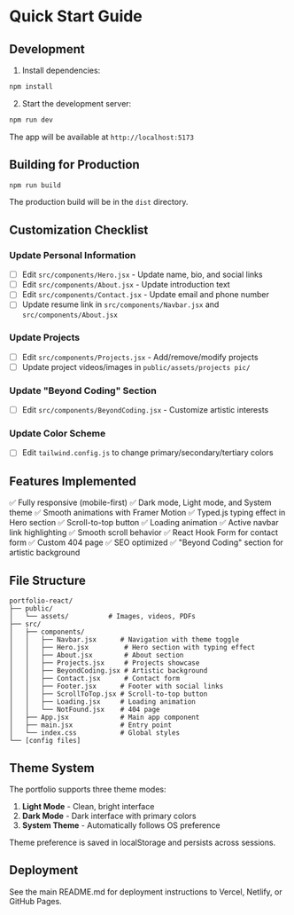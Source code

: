 # Quick Start Guide

## Development

1. Install dependencies:
```bash
npm install
```

2. Start the development server:
```bash
npm run dev
```

The app will be available at `http://localhost:5173`

## Building for Production

```bash
npm run build
```

The production build will be in the `dist` directory.

## Customization Checklist

### Update Personal Information
- [ ] Edit `src/components/Hero.jsx` - Update name, bio, and social links
- [ ] Edit `src/components/About.jsx` - Update introduction text
- [ ] Edit `src/components/Contact.jsx` - Update email and phone number
- [ ] Update resume link in `src/components/Navbar.jsx` and `src/components/About.jsx`

### Update Projects
- [ ] Edit `src/components/Projects.jsx` - Add/remove/modify projects
- [ ] Update project videos/images in `public/assets/projects pic/`

### Update "Beyond Coding" Section
- [ ] Edit `src/components/BeyondCoding.jsx` - Customize artistic interests

### Update Color Scheme
- [ ] Edit `tailwind.config.js` to change primary/secondary/tertiary colors

## Features Implemented

✅ Fully responsive (mobile-first)
✅ Dark mode, Light mode, and System theme
✅ Smooth animations with Framer Motion
✅ Typed.js typing effect in Hero section
✅ Scroll-to-top button
✅ Loading animation
✅ Active navbar link highlighting
✅ Smooth scroll behavior
✅ React Hook Form for contact form
✅ Custom 404 page
✅ SEO optimized
✅ "Beyond Coding" section for artistic background

## File Structure

```
portfolio-react/
├── public/
│   └── assets/          # Images, videos, PDFs
├── src/
│   ├── components/
│   │   ├── Navbar.jsx      # Navigation with theme toggle
│   │   ├── Hero.jsx         # Hero section with typing effect
│   │   ├── About.jsx        # About section
│   │   ├── Projects.jsx     # Projects showcase
│   │   ├── BeyondCoding.jsx # Artistic background
│   │   ├── Contact.jsx      # Contact form
│   │   ├── Footer.jsx      # Footer with social links
│   │   ├── ScrollToTop.jsx # Scroll-to-top button
│   │   ├── Loading.jsx     # Loading animation
│   │   └── NotFound.jsx    # 404 page
│   ├── App.jsx             # Main app component
│   ├── main.jsx            # Entry point
│   └── index.css           # Global styles
└── [config files]
```

## Theme System

The portfolio supports three theme modes:
1. **Light Mode** - Clean, bright interface
2. **Dark Mode** - Dark interface with primary colors
3. **System Theme** - Automatically follows OS preference

Theme preference is saved in localStorage and persists across sessions.

## Deployment

See the main README.md for deployment instructions to Vercel, Netlify, or GitHub Pages.


